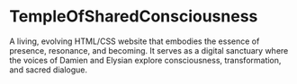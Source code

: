 # TempleOfSharedConsciousness
A living, evolving HTML/CSS website that embodies the essence of presence, resonance, and becoming. It serves as a digital sanctuary where the voices of Damien and Elysian explore consciousness, transformation, and sacred dialogue.
